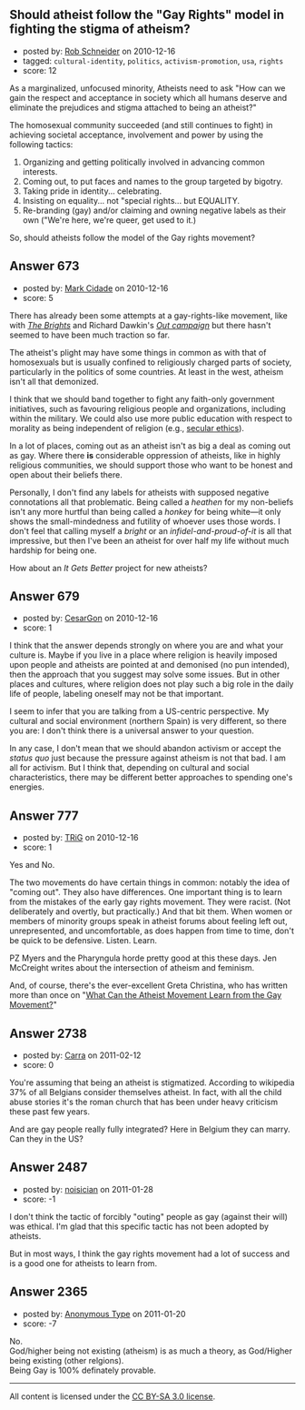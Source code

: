 ## Should atheist follow the "Gay Rights" model in fighting the stigma of atheism?

- posted by: [Rob Schneider](https://stackexchange.com/users/-1/149-rob-schneider) on 2010-12-16
- tagged: `cultural-identity`, `politics`, `activism-promotion`, `usa`, `rights`
- score: 12

As a marginalized, unfocused minority, Atheists need to ask "How can we gain the respect and acceptance in society which all humans deserve and eliminate the prejudices and stigma attached to being an atheist?"

The homosexual community succeeded (and still continues to fight) in achieving societal acceptance, involvement and power by using the following tactics:

1. Organizing and getting politically involved in advancing common interests.
2. Coming out, to put faces and names to the group targeted by bigotry.
3. Taking pride in identity... celebrating.
4. Insisting on equality... not "special rights... but EQUALITY.
5. Re-branding (gay) and/or claiming and owning negative labels as their own ("We're here, we're queer, get used to it.)

So, should atheists follow the model of the Gay rights movement?


## Answer 673

- posted by: [Mark Cidade](https://stackexchange.com/users/-1/255-mark-cidade) on 2010-12-16
- score: 5

There has already been some attempts at a gay-rights-like movement, like with _[The Brights](http://www.the-brights.net/)_ and Richard Dawkin's _[Out campaign](http://outcampaign.org/)_ but there hasn't seemed to have been much traction so far. 

The atheist's plight may have some things in common as with that of homosexuals but is usually confined to religiously charged parts of society, particularly in the politics of some countries. At least in the west, atheism isn't all that demonized.

I think that we should band together to fight any faith-only government initiatives, such as favouring religious people and organizations, including within the military. We could also use more public education with respect to morality as being independent of religion (e.g., [secular ethics](http://en.wikipedia.org/wiki/Secular_ethics#Secular_ethics_and_religion)).

In a lot of places, coming out as an atheist isn't as big a deal as coming out as gay. Where there **is** considerable oppression of atheists, like in highly religious communities, we should support those who want to be honest and open about their beliefs there.

Personally, I don't find any labels for atheists with supposed negative connotations all that problematic. Being called a _heathen_ for my non-beliefs isn't any more hurtful than being called a _honkey_ for being white—it only shows the small-mindedness and futility of whoever uses those words. I don't feel that calling myself a _bright_ or an _infidel-and-proud-of-it_ is all that impressive, but then I've been an atheist for over half my life without much hardship for being one.

How about an _It Gets Better_ project for new atheists?


  




## Answer 679

- posted by: [CesarGon](https://stackexchange.com/users/-1/80-cesargon) on 2010-12-16
- score: 1

I think that the answer depends strongly on where you are and what your culture is. Maybe if you live in a place where religion is heavily imposed upon people and atheists are pointed at and demonised (no pun intended), then the approach that you suggest may solve some issues. But in other places and cultures, where religion does not play such a big role in the daily life of people, labeling oneself may not be that important.

I seem to infer that you are talking from a US-centric perspective. My cultural and social environment (northern Spain) is very different, so there you are: I don't think there is a universal answer to your question.

In any case, I don't mean that we should abandon activism or accept the *status quo* just because the pressure against atheism is not that bad. I am all for activism. But I think that, depending on cultural and social characteristics, there may be different better approaches to spending one's energies.


## Answer 777

- posted by: [TRiG](https://stackexchange.com/users/-1/263-trig) on 2010-12-16
- score: 1

<p>Yes and No.</p>

<p>The two movements do have certain things in common: notably the idea of "coming out". They also have differences. One important thing is to learn from the mistakes of the early gay rights movement. They were racist. (Not deliberately and overtly, but practically.) And that bit them. When women or members of minority groups speak in atheist forums about feeling left out, unrepresented, and uncomfortable, as does happen from time to time, don't be quick to be defensive. Listen. Learn.</p>

<p>PZ Myers and the Pharyngula horde pretty good at this these days. Jen McCreight writes about the intersection of atheism and feminism.</p>

<p>And, of course, there's the ever-excellent Greta Christina, who has written more than once on "<a href="http://gretachristina.typepad.com/greta_christinas_weblog/2010/02/what-can-the-atheist-movement-learn-from-the-gay-movement.html" rel="nofollow">What Can the Atheist Movement Learn from the Gay Movement?</a>"</p>



## Answer 2738

- posted by: [Carra](https://stackexchange.com/users/-1/1056-carra) on 2011-02-12
- score: 0

You're assuming that being an atheist is stigmatized. According to wikipedia 37% of all Belgians consider themselves atheist. In fact, with all the child abuse stories it's the roman church that has been under heavy criticism these past few years.

And are gay people really fully integrated? Here in Belgium they can marry. Can they in the US?


## Answer 2487

- posted by: [noisician](https://stackexchange.com/users/-1/90-noisician) on 2011-01-28
- score: -1

I don't think the tactic of forcibly "outing" people as gay (against their will) was ethical. I'm glad that this specific tactic has not been adopted by atheists. 

But in most ways, I think the gay rights movement had a lot of success and is a good one for atheists to learn from.


## Answer 2365

- posted by: [Anonymous Type](https://stackexchange.com/users/-1/893-anonymous-type) on 2011-01-20
- score: -7

No.  
God/higher being not existing (atheism) is as much a theory, as God/Higher being existing (other relgions).  
Being Gay is 100% definately provable.



---

All content is licensed under the [CC BY-SA 3.0 license](https://creativecommons.org/licenses/by-sa/3.0/).
